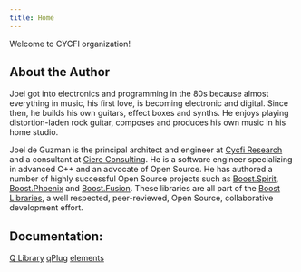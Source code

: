 ```yaml
---
title: Home
---
```

Welcome to CYCFI organization!

## About the Author

Joel got into electronics and programming in the 80s because almost
everything in music, his first love, is becoming electronic and digital.
Since then, he builds his own guitars, effect boxes and synths. He enjoys
playing distortion-laden rock guitar, composes and produces his own music in
his home studio.

Joel de Guzman is the principal architect and engineer at [Cycfi Research]
and a consultant at [Ciere Consulting]. He is a software engineer specializing
in advanced C++ and an advocate of Open Source. He has authored a number of
highly successful Open Source projects such as [Boost.Spirit], [Boost.Phoenix]
and [Boost.Fusion]. These libraries are all part of the [Boost Libraries],
a well respected, peer-reviewed, Open Source, collaborative development effort.

## Documentation:
[Q Library](/q/index.md)
[qPlug](/qplug/index.md)
[elements](/elements/index.md)

[Cycfi Research]:   https://www.cycfi.com/
[Ciere Consulting]: https://ciere.com/
[Boost.Spirit]:     https://tinyurl.com/ydhotlaf
[Boost.Phoenix]:    https://tinyurl.com/y6vkeo5t
[Boost.Fusion]:     https://tinyurl.com/ybn5oq9v
[Boost Libraries]:  https://tinyurl.com/jubgged
